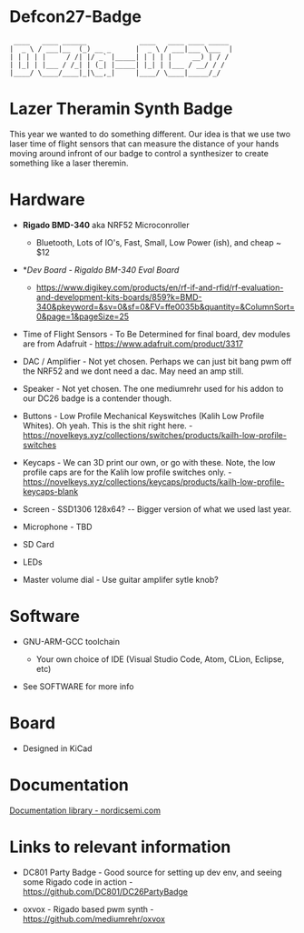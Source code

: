 # Defcon27-Badge

``` 
 ____   ____ ______             ____   ____ ____ _____
|  _ \ / ___|__  (_) __ _      |  _ \ / ___|___ \___  |
| | | | |     / /| |/ _` |_____| | | | |     __) | / /
| |_| | |___ / /_| | (_| |_____| |_| | |___ / __/ / /
|____/ \____/____|_|\__,_|     |____/ \____|_____/_/
```


# Lazer Theramin Synth Badge

This year we wanted to do something different. Our idea is that we use two laser time of flight sensors that can measure the distance of your hands moving around infront of our badge to control a synthesizer to create something like a laser theremin. 

# Hardware

-  **Rigado BMD-340** aka NRF52 Microconroller
    - Bluetooth, Lots of IO's, Fast, Small, Low Power (ish), and cheap ~ $12

- **Dev Board - Rigaldo BM-340 Eval Board* 
    - https://www.digikey.com/products/en/rf-if-and-rfid/rf-evaluation-and-development-kits-boards/859?k=BMD-340&pkeyword=&sv=0&sf=0&FV=ffe0035b&quantity=&ColumnSort=0&page=1&pageSize=25

- Time of Flight Sensors - To Be Determined for final board, dev modules are from Adafruit - https://www.adafruit.com/product/3317

- DAC / Amplifier - Not yet chosen. Perhaps we can just bit bang pwm off the NRF52 and we dont need a dac. May need an amp still.

- Speaker - Not yet chosen. The one mediumrehr used for his addon to our DC26 badge is a contender though.

- Buttons - Low Profile Mechanical Keyswitches (Kalih Low Profile Whites). Oh yeah. This is the shit right here. - https://novelkeys.xyz/collections/switches/products/kailh-low-profile-switches

- Keycaps - We can 3D print our own, or go with these. Note, the low profile caps are for the Kalih low profile switches only. - https://novelkeys.xyz/collections/keycaps/products/kailh-low-profile-keycaps-blank

- Screen - SSD1306 128x64? -- Bigger version of what we used last year.

- Microphone - TBD

- SD Card 

- LEDs

- Master volume dial - Use guitar amplifer sytle knob? 

# Software

- GNU-ARM-GCC toolchain
    - Your own choice of IDE (Visual Studio Code, Atom, CLion, Eclipse, etc)

- See SOFTWARE for more info

# Board

- Designed in KiCad

# Documentation

[Documentation library - nordicsemi.com](https://www.nordicsemi.com/DocLib)    

# Links to relevant information

* DC801 Party Badge - Good source for setting up dev env, and seeing some Rigado code in action - https://github.com/DC801/DC26PartyBadge

* oxvox - Rigado based pwm synth - https://github.com/mediumrehr/oxvox
